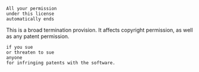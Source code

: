     All your permission
    under this license
    automatically ends

This is a broad termination provision.
It affects copyright permission,
as well as any patent permission.

    if you sue
    or threaten to sue
    anyone
    for infringing patents with the software.
